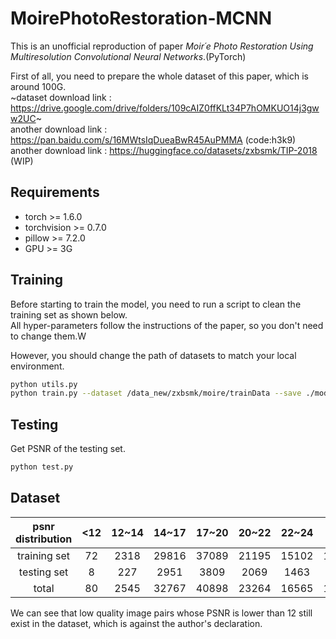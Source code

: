 # MoirePhotoRestoration-MCNN

This is an unofficial reproduction of paper *Moir´e Photo Restoration Using Multiresolution Convolutional Neural Networks*.(PyTorch)

First of all, you need to prepare the whole dataset of this paper, which is around 100G.\
~dataset download link : https://drive.google.com/drive/folders/109cAIZ0ffKLt34P7hOMKUO14j3gww2UC~ \
another download link : https://pan.baidu.com/s/16MWtsIqDueaBwR45AuPMMA (code:h3k9) \
another download link : https://huggingface.co/datasets/zxbsmk/TIP-2018 (WIP)

## Requirements

* torch >= 1.6.0
* torchvision >= 0.7.0
* pillow >= 7.2.0
* GPU >= 3G

## Training

Before starting to train the model, you need to run a script to clean the training set as shown below.\
All hyper-parameters follow the instructions of the paper, so you don't need to change them.W

However, you should change the path of datasets to match your local environment.

```bash
python utils.py
python train.py --dataset /data_new/zxbsmk/moire/trainData --save ./model
```

## Testing

Get PSNR of the testing set.

```bash
python test.py
```

## Dataset

| psnr distribution | \<12 | 12~14 | 14~17 | 17~20 | 20~22 | 22~24 | \>24  |
| :---------------: | :--: | :---: | :---: | :---: | :---: | :---: | :---: |
|   training set    |  72  | 2318  | 29816 | 37089 | 21195 | 15102 | 12856 |
|    testing set    |  8   |  227  | 2951  | 3809  | 2069  | 1463  | 1324  |
|       total       |  80  | 2545  | 32767 | 40898 | 23264 | 16565 | 14180 |

We can see that low quality image pairs whose PSNR is lower than 12 still exist in the dataset, which is against the author's declaration.
